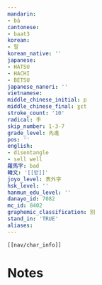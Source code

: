 ```yaml
---
mandarin:
- bā
cantonese:
- baat3
korean:
- 팔
korean_native: ''
japanese:
- HATSU
- HACHI
- BETSU
japanese_nanori: ''
vietnamese:
middle_chinese_initial: p
middle_chinese_final: ɣɛt
stroke_count: '10'
radical: 手
skip_number: 1-3-7
grade_level: 先進
pos: ''
english:
- disentangle
- sell well
羅馬字: bad
韓文: '[[받]]'
joyo_level: 表外字
hsk_level: ''
hanmun_edu_level: ''
danayo_id: 7082
mc_id: 8402
graphemic_classification: 別
stand_in: 'TRUE'
aliases:
---
```

```meta-bind-embed
[[nav/char_info]]
```

# Notes
